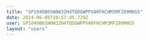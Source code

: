 ```yaml
---
title: "SP1049B6SW0W3ZH4TQDGWPPVARFHCHM3MFZ89MHG5"
date: 2024-06-05T10:57:45.729Z
user: SP1049B6SW0W3ZH4TQDGWPPVARFHCHM3MFZ89MHG5
layout: "users"
---
```

    